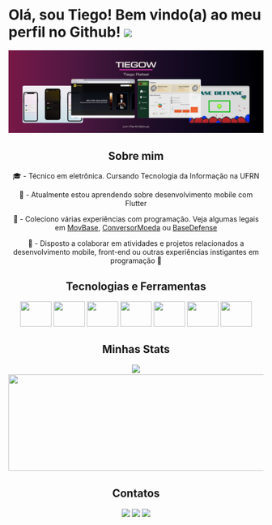 # Olá, sou Tiego! Bem vindo(a) ao meu perfil no Github! <img src="https://raw.githubusercontent.com/MartinHeinz/MartinHeinz/master/wave.gif" width="30px">

<div align="center">
  <img src="banner.png"  />
</div>

<h2 align="center">Sobre mim</h2>

<div align="center">

:mortar_board: - Técnico em eletrônica. Cursando Tecnologia da Informação na UFRN

:book: - Atualmente estou aprendendo sobre desenvolvimento mobile com Flutter

:star2: - Coleciono várias experiências com programação. Veja algumas legais em <a href="https://github.com/Tiegow/MovBase"  target="_blank">MovBase</a>, <a href="https://github.com/Tiegow/ConversorMoeda"  target="_blank">ConversorMoeda</a> ou <a href="https://github.com/Tiegow/Jogo-BaseDefense"  target="_blank">BaseDefense</a>

:telescope: - Disposto a colaborar em atividades e projetos relacionados a desenvolvimento mobile, front-end ou outras experiências instigantes em programação :eyes:

</div>

<h2 align="center">Tecnologias e Ferramentas</h2>

<div align="center">
    <img loading="lazy" src="https://cdn.jsdelivr.net/gh/devicons/devicon@latest/icons/flutter/flutter-original.svg" height="50" width="62"/>
    <img loading="lazy" src="https://cdn.jsdelivr.net/gh/devicons/devicon@latest/icons/angularjs/angularjs-original.svg" height="50" width="62"/>
    <img loading="lazy" src="https://cdn.jsdelivr.net/gh/devicons/devicon@latest/icons/cplusplus/cplusplus-original.svg" height="50" width="62"/>
    <img loading="lazy" src="https://cdn.jsdelivr.net/gh/devicons/devicon@latest/icons/dart/dart-original.svg" height="50" width="62"/>
    <img loading="lazy" src="https://cdn.jsdelivr.net/gh/devicons/devicon@latest/icons/html5/html5-original.svg" height="50" width="62"/>
    <img loading="lazy" src="https://cdn.jsdelivr.net/gh/devicons/devicon@latest/icons/css3/css3-original.svg" height="50" width="62"/>
    <img loading="lazy" src="https://cdn.jsdelivr.net/gh/devicons/devicon@latest/icons/javascript/javascript-original.svg" height="50" width="62"/>
</div>

<h2 align="center">Minhas Stats</h2>

<div align="center">
<img loading="lazy" height="190em" src="https://github-readme-stats.vercel.app/api/top-langs/?username=Tiegow&layout=compact&langs_count=7&theme=bear"/>
<img src="http://github-profile-summary-cards.vercel.app/api/cards/profile-details?username=Tiegow&theme=bear" width=700 height="190em"/>
</div>

<h2 align="center">Contatos</h2>

<div align="center">
    <a href="https://www.linkedin.com/in/tiego-rocha" target="_blank"><img loading="lazy" src="https://img.shields.io/badge/-LinkedIn-%230077B5?style=for-the-badge&logo=linkedin&logoColor=white" target="_blank"></a>
    <a href = "mailto:tiegorafael@gmail.com"><img loading="lazy" src="https://img.shields.io/badge/Gmail-D14836?style=for-the-badge&logo=gmail&logoColor=white" target="_blank"></a>
    <a href="https://instagram.com/ti_tiego" target="_blank"><img loading="lazy" src="https://img.shields.io/badge/-Instagram-%23E4405F?style=for-the-badge&logo=instagram&logoColor=white" target="_blank"></a>
</div>